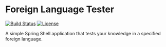 # Foreign Language Tester

[![Build Status](https://github.com/szgabsz91/foreign-language-tester/actions/workflows/build.yml/badge.svg?branch=master)](https://github.com/szgabsz91/foreign-language-tester/actions?query=branch%3Amaster)
[![License](https://img.shields.io/github/license/szgabsz91/foreign-language-tester.svg)](https://github.com/szgabsz91/foreign-language-tester/blob/master/LICENSE)

A simple Spring Shell application that tests your knowledge in a specified foreign language.
